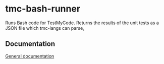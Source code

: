# tmc-bash-runner

Runs Bash code for TestMyCode. Returns the results of the unit tests as a JSON file which tmc-langs can parse,

## Documentation

[General documentation](https://github.com/tmc-bash/tmc-bash)